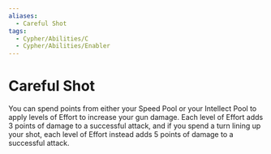 ```yaml
---
aliases:
  - Careful Shot
tags:
  - Cypher/Abilities/C
  - Cypher/Abilities/Enabler
---
```


# Careful Shot

You can spend points from either your Speed Pool or your Intellect Pool to apply levels of Effort to increase your gun damage. Each level of Effort adds 3 points of damage to a successful attack, and if you spend a turn lining up your shot, each level of Effort instead adds 5 points of damage to a successful attack.
